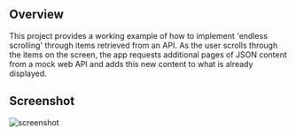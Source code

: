 ## Overview

This project provides a working example of how to implement 'endless scrolling' through items retrieved from an API. As the user scrolls through the items on the screen, the app requests additional pages of JSON content from a mock web API and adds this new content to what is already displayed.

## Screenshot

![screenshot](https://user-images.githubusercontent.com/9828599/28858376-ebe2eae6-7704-11e7-9e12-8797a975eaac.png)
